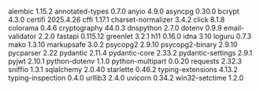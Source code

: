 alembic            1.15.2
annotated-types    0.7.0
anyio              4.9.0
asyncpg            0.30.0
bcrypt             4.3.0
certifi            2025.4.26
cffi               1.17.1
charset-normalizer 3.4.2
click              8.1.8
colorama           0.4.6
cryptography       44.0.3
dnspython          2.7.0
dotenv             0.9.9
email-validator    2.2.0
fastapi            0.115.12
greenlet           3.2.1
h11                0.16.0
idna               3.10
loguru             0.7.3
mako               1.3.10
markupsafe         3.0.2
psycopg2           2.9.10
psycopg2-binary    2.9.10
pycparser          2.22
pydantic           2.11.4
pydantic-core      2.33.2
pydantic-settings  2.9.1
pyjwt              2.10.1
python-dotenv      1.1.0
python-multipart   0.0.20
requests           2.32.3
sniffio            1.3.1
sqlalchemy         2.0.40
starlette          0.46.2
typing-extensions  4.13.2
typing-inspection  0.4.0
urllib3            2.4.0
uvicorn            0.34.2
win32-setctime     1.2.0
